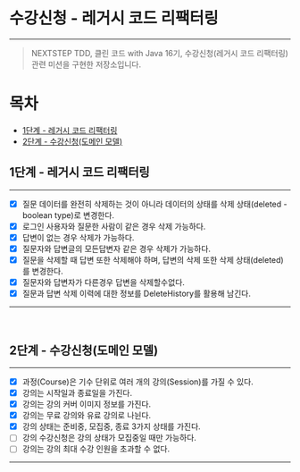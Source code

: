 # 수강신청 - 레거시 코드 리팩터링

---

> NEXTSTEP TDD, 클린 코드 with Java 16기, 수강신청(레거시 코드 리팩터링) 관련 미션을 구현한 저장소입니다.

# 목차

- [1단계 - 레거시 코드 리팩터링](#1단계---레거시-코드-리팩터링)
- [2단계 - 수강신청(도메인 모델)](#2단계---수강신청--도메인-모델-)


## 1단계 - 레거시 코드 리팩터링

---

- [x] 질문 데이터를 완전히 삭제하는 것이 아니라 데이터의 상태를 삭제 상태(deleted - boolean type)로 변경한다.
- [x] 로그인 사용자와 질문한 사람이 같은 경우 삭제 가능하다.
- [x] 답변이 없는 경우 삭제가 가능하다.
- [x] 질문자와 답변글의 모든답변자 같은 경우 삭제가 가능하다.
- [x] 질문을 삭제할 때 답변 또한 삭제해야 하며, 답변의 삭제 또한 삭제 상태(deleted)를 변경한다.
- [x] 질문자와 답변자가 다른경우 답변을 삭제할수없다.
- [x] 질문과 답변 삭제 이력에 대한 정보를 DeleteHistory를 활용해 남긴다.
---

<br>

## 2단계 - 수강신청(도메인 모델)

---

- [x] 과정(Course)은 기수 단위로 여러 개의 강의(Session)를 가질 수 있다.
- [x] 강의는 시작일과 종료일을 가진다.
- [x] 강의는 강의 커버 이미지 정보를 가진다.
- [x] 강의는 무료 강의와 유료 강의로 나뉜다.
- [x] 강의 상태는 준비중, 모집중, 종료 3가지 상태를 가진다.
- [ ] 강의 수강신청은 강의 상태가 모집중일 때만 가능하다.
- [ ] 강의는 강의 최대 수강 인원을 초과할 수 없다.
---

<br>